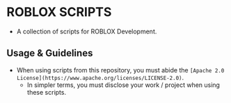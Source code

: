 # ROBLOX SCRIPTS

* A collection of scripts for ROBLOX Development.

## Usage & Guidelines

* When using scripts from this repository, you must abide the ``[Apache 2.0 License](https://www.apache.org/licenses/LICENSE-2.0)``.
    + In simpler terms, you must disclose your work / project when using these scripts.
